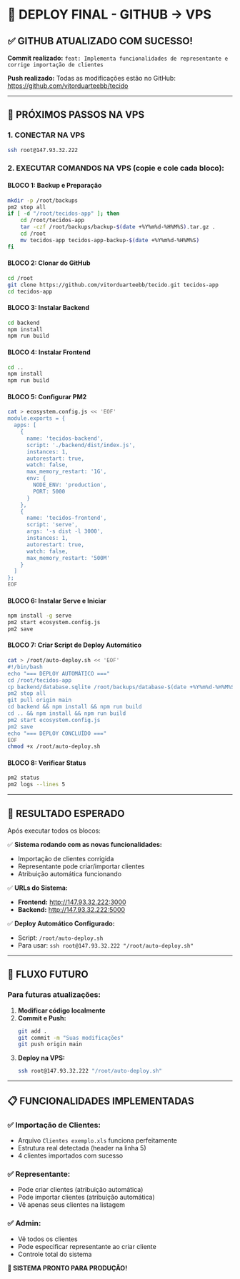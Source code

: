 # 🎯 DEPLOY FINAL - GITHUB → VPS

## ✅ GITHUB ATUALIZADO COM SUCESSO!

**Commit realizado:** `feat: Implementa funcionalidades de representante e corrige importação de clientes`

**Push realizado:** Todas as modificações estão no GitHub: https://github.com/vitorduarteebb/tecido

---

## 🚀 PRÓXIMOS PASSOS NA VPS

### 1. CONECTAR NA VPS
```bash
ssh root@147.93.32.222
```

### 2. EXECUTAR COMANDOS NA VPS (copie e cole cada bloco):

#### BLOCO 1: Backup e Preparação
```bash
mkdir -p /root/backups
pm2 stop all
if [ -d "/root/tecidos-app" ]; then
    cd /root/tecidos-app
    tar -czf /root/backups/backup-$(date +%Y%m%d-%H%M%S).tar.gz .
    cd /root
    mv tecidos-app tecidos-app-backup-$(date +%Y%m%d-%H%M%S)
fi
```

#### BLOCO 2: Clonar do GitHub
```bash
cd /root
git clone https://github.com/vitorduarteebb/tecido.git tecidos-app
cd tecidos-app
```

#### BLOCO 3: Instalar Backend
```bash
cd backend
npm install
npm run build
```

#### BLOCO 4: Instalar Frontend
```bash
cd ..
npm install
npm run build
```

#### BLOCO 5: Configurar PM2
```bash
cat > ecosystem.config.js << 'EOF'
module.exports = {
  apps: [
    {
      name: 'tecidos-backend',
      script: './backend/dist/index.js',
      instances: 1,
      autorestart: true,
      watch: false,
      max_memory_restart: '1G',
      env: {
        NODE_ENV: 'production',
        PORT: 5000
      }
    },
    {
      name: 'tecidos-frontend',
      script: 'serve',
      args: '-s dist -l 3000',
      instances: 1,
      autorestart: true,
      watch: false,
      max_memory_restart: '500M'
    }
  ]
};
EOF
```

#### BLOCO 6: Instalar Serve e Iniciar
```bash
npm install -g serve
pm2 start ecosystem.config.js
pm2 save
```

#### BLOCO 7: Criar Script de Deploy Automático
```bash
cat > /root/auto-deploy.sh << 'EOF'
#!/bin/bash
echo "=== DEPLOY AUTOMÁTICO ==="
cd /root/tecidos-app
cp backend/database.sqlite /root/backups/database-$(date +%Y%m%d-%H%M%S).sqlite
pm2 stop all
git pull origin main
cd backend && npm install && npm run build
cd .. && npm install && npm run build
pm2 start ecosystem.config.js
pm2 save
echo "=== DEPLOY CONCLUÍDO ==="
EOF
chmod +x /root/auto-deploy.sh
```

#### BLOCO 8: Verificar Status
```bash
pm2 status
pm2 logs --lines 5
```

---

## 🎉 RESULTADO ESPERADO

Após executar todos os blocos:

✅ **Sistema rodando com as novas funcionalidades:**
- Importação de clientes corrigida
- Representante pode criar/importar clientes
- Atribuição automática funcionando

✅ **URLs do Sistema:**
- **Frontend:** http://147.93.32.222:3000
- **Backend:** http://147.93.32.222:5000

✅ **Deploy Automático Configurado:**
- Script: `/root/auto-deploy.sh`
- Para usar: `ssh root@147.93.32.222 "/root/auto-deploy.sh"`

---

## 🔄 FLUXO FUTURO

### Para futuras atualizações:

1. **Modificar código localmente**
2. **Commit e Push:**
   ```bash
   git add .
   git commit -m "Suas modificações"
   git push origin main
   ```
3. **Deploy na VPS:**
   ```bash
   ssh root@147.93.32.222 "/root/auto-deploy.sh"
   ```

---

## 📋 FUNCIONALIDADES IMPLEMENTADAS

### ✅ **Importação de Clientes:**
- Arquivo `Clientes exemplo.xls` funciona perfeitamente
- Estrutura real detectada (header na linha 5)
- 4 clientes importados com sucesso

### ✅ **Representante:**
- Pode criar clientes (atribuição automática)
- Pode importar clientes (atribuição automática)
- Vê apenas seus clientes na listagem

### ✅ **Admin:**
- Vê todos os clientes
- Pode especificar representante ao criar cliente
- Controle total do sistema

**🎯 SISTEMA PRONTO PARA PRODUÇÃO!**